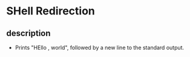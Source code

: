 # SHell Redirection

## description 

* Prints "HEllo , world", followed by a new line to the standard output.
